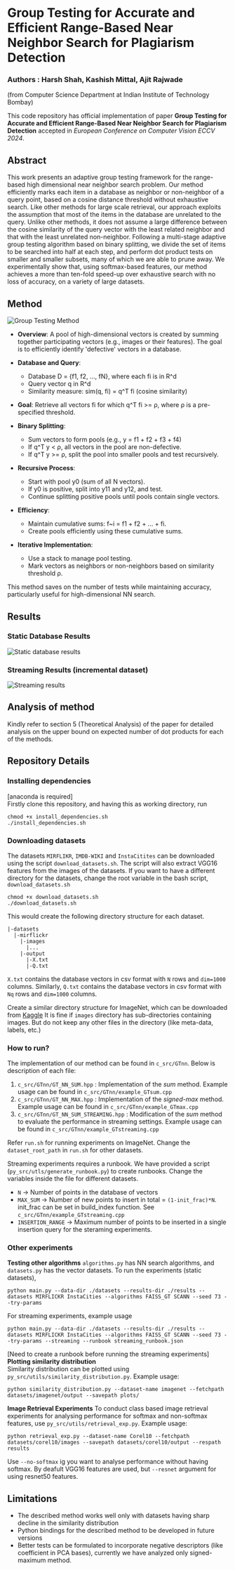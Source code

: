 # Group Testing for Accurate and Efficient Range-Based Near Neighbor Search for Plagiarism Detection
### Authors : Harsh Shah, Kashish Mittal, Ajit Rajwade  
(from Computer Science Department at Indian Institute of Technology Bombay)

This code repository has official implementation of paper **Group Testing for Accurate and Efficient Range-Based Near Neighbor Search for Plagiarism Detection** accepted in *European Conference on Computer Vision ECCV 2024*. 

## Abstract 
This work presents an adaptive group testing framework for the range-based high dimensional near neighbor search problem. Our method efficiently marks each item in a database as neighbor or non-neighbor of a query point, based on a cosine distance threshold without exhaustive search. Like other methods for large scale retrieval, our approach exploits the assumption that most of the items in the database are unrelated to the query. Unlike other methods, it does not assume a large difference between the cosine similarity of the query vector with the least related neighbor and that with the least unrelated non-neighbor. Following a multi-stage adaptive group testing algorithm based on binary splitting, we divide the set of items to be searched into half at each step, and perform dot product tests on smaller and smaller subsets, many of which we are able to prune away. We experimentally show that, using softmax-based features, our method achieves a more than ten-fold speed-up over exhaustive search with no loss of accuracy, on a variety of large datasets. 

## Method
![Group Testing Method](assets/gt_method.png)

- **Overview**: A pool of high-dimensional vectors is created by summing together participating vectors (e.g., images or their features). The goal is to efficiently identify 'defective' vectors in a database.

- **Database and Query**:
  - Database D = {f1, f2, ..., fN}, where each fi is in R^d
  - Query vector q in R^d
  - Similarity measure: sim(q, fi) = q^T fi (cosine similarity)

- **Goal**: Retrieve all vectors fi for which q^T fi >= ρ, where ρ is a pre-specified threshold.

- **Binary Splitting**:
  - Sum vectors to form pools (e.g., y = f1 + f2 + f3 + f4)
  - If q^T y < ρ, all vectors in the pool are non-defective.
  - If q^T y >= ρ, split the pool into smaller pools and test recursively.

- **Recursive Process**:
  - Start with pool y0 (sum of all N vectors).
  - If y0 is positive, split into y11 and y12, and test.
  - Continue splitting positive pools until pools contain single vectors.

- **Efficiency**:
  - Maintain cumulative sums: f~i = f1 + f2 + ... + fi.
  - Create pools efficiently using these cumulative sums.

- **Iterative Implementation**:
  - Use a stack to manage pool testing.
  - Mark vectors as neighbors or non-neighbors based on similarity threshold ρ.

This method saves on the number of tests while maintaining accuracy, particularly useful for high-dimensional NN search.

## Results
### Static Database Results
![Static database results](assets/static_db_result.png)

### Streaming Results (incremental dataset)
![Streaming results](assets/streaming_results.png)

## Analysis of method
Kindly refer to section 5 (Theoretical Analysis) of the paper for detailed analysis on the upper bound on expected number of dot products for each of the methods.


## Repository Details
### Installing dependencies
[anaconda is required]  
Firstly clone this repository, and having this as working directory, run 
```
chmod +x install_dependencies.sh
./install_dependencies.sh
```
### Downloading datasets 
The datasets `MIRFLIKR`, `IMDB-WIKI` and `InstaCitites` can be downloaded using the script `download_datasets.sh`. The script will also extract VGG16 features from the images of the datasets. If you want to have a different directory for the datasets, change the root variable in the bash script, `download_datasets.sh`
```
chmod +x download_datasets.sh
./download_datasets.sh
```
This would create the following directory structure for each dataset.
```
|-datasets
  |-mirflickr 
    |-images
      |...
    |-output
      |-X.txt
      |-Q.txt
```
`X.txt` contains the database vectors in csv format with `N` rows and `dim=1000` columns. Similarly, `Q.txt` contains the database vectors in csv format with `Nq` rows and `dim=1000` columns.  

Create a similar directory structure for ImageNet, which can be downloaded from [Kaggle](https://www.kaggle.com/competitions/imagenet-object-localization-challenge/data )
It is fine if `images` directory has sub-directories containing images. But do not keep any other files in the directory (like meta-data, labels, etc.)

### How to run?
The implementation of our method can be found in `c_src/GTnn`. Below is description of each file:
1. `c_src/GTnn/GT_NN_SUM.hpp` : Implementation of the _sum_ method. Example usage can be found in `c_src/GTnn/example_GTsum.cpp`
2. `c_src/GTnn/GT_NN_MAX.hpp` : Implementation of the _signed-max_ method. Example usage can be found in `c_src/GTnn/example_GTmax.cpp`
3. `c_src/GTnn/GT_NN_SUM_STREAMING.hpp` : Modification of the _sum_ method to evaluate the performance in streaming settings. Example usage can be found in `c_src/GTnn/example_GTstreaming.cpp`  

Refer `run.sh` for running experiments on ImageNet. Change the `dataset_root_path` in `run.sh` for other datasets.  

Streaming experiments requires a runbook. We have provided a script (`py_src/utls/generate_runbook.py`) to create runbooks. Change the variables inside the file for different datasets.  
* `N` -> Number of points in the database of vectors  
* `MAX_SUM` -> Number of new points to insert in total = `(1-init_frac)*N`. init_frac can be set in build_index function. See `c_src/GTnn/example_GTstreaming.cpp` 
* `INSERTION_RANGE` -> Maximum number of points to be inserted in a single insertion query for the steraming experiments.
### Other experiments
**Testing other algorithms**
`algorithms.py` has NN search algorithms, and `datasets.py` has the vector datasets. To run the experiments (static datasets),
```
python main.py --data-dir ./datasets --results-dir ./results --datasets MIRFLICKR InstaCities --algorithms FAISS_GT SCANN --seed 73 --try-params 
``` 
For streaming experiments, example usage
```
python main.py --data-dir ./datasets --results-dir ./results --datasets MIRFLICKR InstaCities --algorithms FAISS_GT SCANN --seed 73 --try-params --streaming --runbook streaming_runbook.json
``` 
[Need to create a runbook before running the streaming experiments] 
**Plotting similarity distribution**  
Similarity distribution can be plotted using `py_src/utils/similarity_distribution.py`. Example usage:
```
python similarity_distribution.py --dataset-name imagenet --fetchpath datasets/imagenet/output --savepath plots/
```
**Image Retrieval Experiments**
To conduct class based image retrieval experiments for analysing performance for softmax and non-softmax features, use `py_src/utils/retrieval_exp.py`. Example usage:
```
python retrieval_exp.py --dataset-name Corel10 --fetchpath datasets/corel10/images --savepath datasets/corel10/output --respath results
```
Use `--no-softmax` ig you want to analyse performance without having softmax. By deafult VGG16 features are used, but `--resnet` argument for using resnet50 features.

## Limitations
- The described method works well only with datasets having sharp decline in the similarity distribution
- Python bindings for the described method to be developed in future versions
- Better tests can be formulated to incorporate negative descriptors (like coefficient in PCA bases), currently we have analyzed only signed-maximum method.
